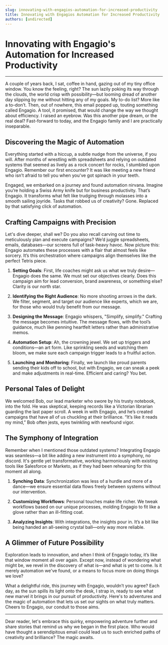 ```yaml
---
slug: innovating-with-engagios-automation-for-increased-productivity
title: Innovating with Engagios Automation for Increased Productivity
authors: [undirected]
---
```



# Innovating with Engagio's Automation for Increased Productivity

---

A couple of years back, I sat, coffee in hand, gazing out of my tiny office window. You know the feeling, right? The sun lazily poking its way through the clouds, the world crisp with possibility—but looming dread of another day slipping by me without hitting any of my goals. My to-do list? More like a to-don’t. Then, out of nowhere, this email popped up, touting something called Engagio. A tool, it promised, that would change the way we thought about efficiency. I raised an eyebrow. Was this another pipe dream, or the real deal? Fast-forward to today, and the Engagio family and I are practically inseparable. 

## Discovering the Magic of Automation

Everything started with a hiccup, a subtle nudge from the universe, if you will. After months of wrestling with spreadsheets and relying on outdated systems that seemed as lively as a rock concert for rocks, I stumbled upon Engagio. Remember our first encounter? It was like meeting a new friend who isn’t afraid to tell you when you've got spinach in your teeth.

Engaged, we embarked on a journey and found automation nirvana. Imagine you’re holding a Swiss Army knife but for business productivity. That’s Engagio. It transforms what felt like trudging through molasses into a smooth sailing joyride. Tasks that robbed us of creativity? Gone. Replaced by that satisfying click of automation.

## Crafting Campaigns with Precision

Let's dive deeper, shall we? Do you also recall carving out time to meticulously plan and execute campaigns? We’d juggle spreadsheets, emails, databases—our screens full of task-heavy havoc. Now picture this: Engagio automates these processes with a flair that almost feels like sorcery. It’s this orchestration where campaigns align themselves like the perfect Tetris piece.

1. **Setting Goals**: First, life coaches might ask us what we truly desire—Engagio does the same. We must set our objectives clearly. Does this campaign aim for lead conversion, brand awareness, or something else? Clarity is our north star.

2. **Identifying the Right Audience**: No more shooting arrows in the dark. We filter, segment, and target our audience like experts, which we are, for those who would truly benefit from our message.

3. **Designing the Message**: Engagio whispers, "Simplify, simplify." Crafting the message becomes intuitive. The message flows, with the tool’s guidance, much like penning heartfelt letters rather than administrative memos.

4. **Automation Setup**: Ah, the crowning jewel. We set up triggers and conditions—an art form. Like sprinkling seeds and watching them bloom, we make sure each campaign trigger leads to a fruitful action.

5. **Launching and Monitoring**: Finally, we launch like proud parents sending their kids off to school, but with Engagio, we can sneak a peek and make adjustments in real-time. Efficient and caring? You bet.

## Personal Tales of Delight

We welcomed Bob, our lead marketer who swore by his trusty notebook, into the fold. He was skeptical, keeping records like a Victorian librarian guarding the last paper scroll. A week in with Engagio, and he’s created campaigns that have all of us chuckling at their brilliance. “It’s like it reads my mind,” Bob often jests, eyes twinkling with newfound vigor.

## The Symphony of Integration

Remember when I mentioned those outdated systems? Integrating Engagio was seamless—a bit like adding a new instrument into a symphony, no discord. It's gentle yet transformative, working harmoniously with existing tools like Salesforce or Marketo, as if they had been rehearsing for this moment all along.

1. **Synching Data**: Synchronization was less of a hurdle and more of a dance—we ensure essential data flows freely between systems without our intervention.

2. **Customizing Workflows**: Personal touches make life richer. We tweak workflows based on our unique processes, molding Engagio to fit like a glove rather than an ill-fitting coat.

3. **Analyzing Insights**: With integrations, the insights pour in. It’s a bit like being handed an all-seeing crystal ball—only way more reliable.

## A Glimmer of Future Possibility

Exploration leads to innovation, and when I think of Engagio today, it’s like that window moment all over again. Except now, instead of wondering what might be, we revel in the discovery of what is—and what is yet to come. Is it merely automation we've found, or a means to focus more on doing things we love?

What a delightful ride, this journey with Engagio, wouldn’t you agree? Each day, as the sun spills its light onto the desk, I strap in, ready to see what new marvel it brings in our pursuit of productivity. Here's to adventures and the magic of automation that lets us set our sights on what truly matters. Cheers to Engagio, our conduit to those aims.

---

Dear reader, let's embrace this quirky, empowering adventure further and share stories that remind us why we began in the first place. Who would have thought a serendipitous email could lead us to such enriched paths of creativity and brilliance? The magic awaits.